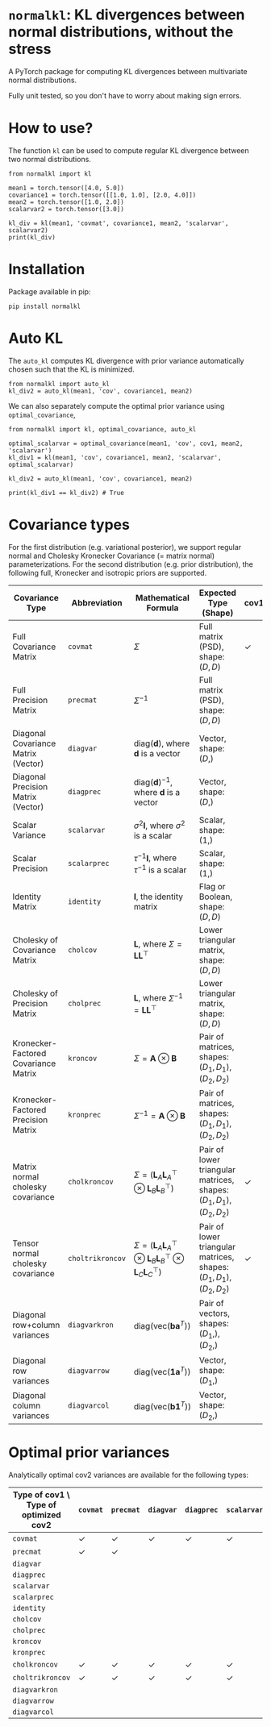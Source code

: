 # `normalkl`: KL divergences between normal distributions, without the stress

A PyTorch package for computing KL divergences between multivariate normal distributions.

Fully unit tested, so you don't have to worry about making sign errors.

# How to use?

The function `kl` can be used to compute regular KL divergence between two normal distributions.

```
from normalkl import kl

mean1 = torch.tensor([4.0, 5.0])
covariance1 = torch.tensor([[1.0, 1.0], [2.0, 4.0]])
mean2 = torch.tensor([1.0, 2.0])
scalarvar2 = torch.tensor([3.0])

kl_div = kl(mean1, 'covmat', covariance1, mean2, 'scalarvar', scalarvar2)
print(kl_div)
```

# Installation

Package available in pip:

```
pip install normalkl
```

# Auto KL

The `auto_kl` computes KL divergence with prior variance automatically chosen such that the KL is minimized.

```
from normalkl import auto_kl
kl_div2 = auto_kl(mean1, 'cov', covariance1, mean2)
```

We can also separately compute the optimal prior variance using `optimal_covariance`,

```
from normalkl import kl, optimal_covariance, auto_kl

optimal_scalarvar = optimal_covariance(mean1, 'cov', cov1, mean2, 'scalarvar')
kl_div1 = kl(mean1, 'cov', covariance1, mean2, 'scalarvar', optimal_scalarvar)

kl_div2 = auto_kl(mean1, 'cov', covariance1, mean2)

print(kl_div1 == kl_div2) # True

```

# Covariance types

For the first distribution (e.g. variational posterior), we support regular normal and Cholesky Kronecker Covariance (= matrix normal) parameterizations.
For the second distribution (e.g. prior distribution), the following full, Kronecker and isotropic priors are supported.

| Covariance Type                        | Abbreviation     | Mathematical Formula                            | Expected Type (Shape)            | cov1 | cov2 |
|----------------------------------------|------------------|------------------------------------------------|----------------------------------|------|------|
| Full Covariance Matrix                 | `covmat`         | $\Sigma$                                       | Full matrix (PSD), shape: $(D, D)$ |  ✓   | ✓    |
| Full Precision Matrix                  | `precmat`        | $\Sigma^{-1}$                                  | Full matrix (PSD), shape: $(D, D)$ |     | ✓    |
| Diagonal Covariance Matrix (Vector)    | `diagvar`        | $\text{diag}(\mathbf{d})$, where $\mathbf{d}$ is a vector | Vector, shape: $(D,)$             |   | ✓    |
| Diagonal Precision Matrix (Vector)     | `diagprec`       | $\text{diag}(\mathbf{d})^{-1}$, where $\mathbf{d}$ is a vector | Vector, shape: $(D,)$             |     | ✓    |
| Scalar Variance                        | `scalarvar`      | $\sigma^2 \mathbf{I}$, where $\sigma^2$ is a scalar | Scalar, shape: $(1,)$             |     | ✓    |
| Scalar Precision                       | `scalarprec`     | $\tau^{-1} \mathbf{I}$, where $\tau^{-1}$ is a scalar | Scalar, shape: $(1,)$             |     | ✓    |
| Identity Matrix                        | `identity`       | $\mathbf{I}$, the identity matrix              | Flag or Boolean, shape: $(D, D)$  |     | ✓    |
| Cholesky of Covariance Matrix          | `cholcov`        | $\mathbf{L}$, where $\Sigma = \mathbf{L}\mathbf{L}^\top$ | Lower triangular matrix, shape: $(D, D)$ |     | ✓    |
| Cholesky of Precision Matrix           | `cholprec`       | $\mathbf{L}$, where $\Sigma^{-1} = \mathbf{L}\mathbf{L}^\top$ | Lower triangular matrix, shape: $(D, D)$ |     | ✓    |
| Kronecker-Factored Covariance Matrix   | `kroncov`        | $\Sigma = \mathbf{A} \otimes \mathbf{B}$       | Pair of matrices, shapes: $(D_1, D_1)$, $(D_2, D_2)$ |     | ✓    |
| Kronecker-Factored Precision Matrix    | `kronprec`       | $\Sigma^{-1} = \mathbf{A} \otimes \mathbf{B}$  | Pair of matrices, shapes: $(D_1, D_1)$, $(D_2, D_2)$ |     | ✓    |
| Matrix normal cholesky covariance      | `cholkroncov`    | $\Sigma = (\mathbf{L}_A \mathbf{L}_A^\top \otimes \mathbf{L}_B \mathbf{L}_B^\top)$ | Pair of lower triangular matrices, shapes: $(D_1, D_1)$, $(D_2, D_2)$ | ✓    | ✓    |
| Tensor normal cholesky covariance      | `choltrikroncov`    | $\Sigma = (\mathbf{L}_A \mathbf{L}_A^\top \otimes \mathbf{L}_B \mathbf{L}_B^\top \otimes \mathbf{L}_C \mathbf{L}_C^\top)$ | Pair of lower triangular matrices, shapes: $(D_1, D_1)$, $(D_2, D_2)$ | ✓    | ✓    |
| Diagonal row+column variances           | `diagvarkron`  | $\text{diag}(\text{vec}(\mathbf{b} \mathbf{a}^T))$ | Pair of vectors, shapes: $(D_1,)$, $(D_2,)$             |     | ✓    |
| Diagonal row variances                  | `diagvarrow`     | $\text{diag}(\text{vec}(\mathbf{1} \mathbf{a}^T))$ | Vector, shape: $(D_1,)$             |     | ✓    |
| Diagonal column variances               | `diagvarcol`     | $\text{diag}(\text{vec}(\mathbf{b} \mathbf{1}^T))$ | Vector, shape: $(D_2,)$             |     | ✓    |

# Optimal prior variances

Analytically optimal cov2 variances are available for the following types:

| Type of cov1 \ Type of optimized cov2 | `covmat` | `precmat` | `diagvar` | `diagprec` | `scalarvar` | `scalarprec` | `identity` | `cholcov` | `cholprec` | `kroncov` | `kronprec` | `cholkroncov` | `diagcovkron` | `diagcovrow` | `diagcovcol` |
|---------------------------|----------|-----------|-----------|------------|-------------|--------------|------------|-----------|------------|-----------|------------|--------------|-----------------|--------------|--------------|
| `covmat`                  |     ✓     |    ✓       |    ✓      |      ✓     |      ✓      |    ✓         |            |           |            |           |            |               |                |     ✓      |  ✓        |         
| `precmat`                 |     ✓     |     ✓     |           |            |             |              |            |           |            |           |            |               |                |                 |              |            
| `diagvar`                 |          |           |           |            |             |              |            |           |            |           |            |               |                |                 |              |           
| `diagprec`                |          |           |           |            |             |              |            |           |            |           |            |               |                |                 |              |           
| `scalarvar`               |          |           |           |            |             |              |            |           |            |           |            |               |                |                 |              |           
| `scalarprec`              |          |           |           |            |             |              |            |           |            |           |            |               |                |                 |              |           
| `identity`                |          |           |           |            |             |              |            |           |            |           |            |               |                |                 |              |           
| `cholcov`                 |          |           |           |            |             |              |            |           |            |           |            |               |                |                 |              |           
| `cholprec`                |          |           |           |            |             |              |            |           |            |           |            |               |                |                 |              |           
| `kroncov`                 |          |           |           |            |             |              |            |           |            |           |            |               |                |                 |              |           
| `kronprec`                |          |           |           |            |             |              |            |           |            |           |            |               |                |                 |              |           
| `cholkroncov`  |  ✓     |      ✓    |     ✓      |   ✓       |    ✓       |      ✓       |     ✓        |           |          |            |           |              |               |   ✓             |    ✓             |         
| `choltrikroncov`  |  ✓     |      ✓    |     ✓      |   ✓       |    ✓       |      ✓       |     ✓        |           |          |            |           |              |               |               |                |         
| `diagvarkron`             |          |           |           |            |             |              |            |           |            |           |            |               |                |                 |              |             
| `diagvarrow`              |          |           |           |            |             |              |            |           |            |           |            |               |                |                 |              |           
| `diagvarcol`              |          |           |           |            |             |              |            |           |            |           |            |               |                |                 |              |            


